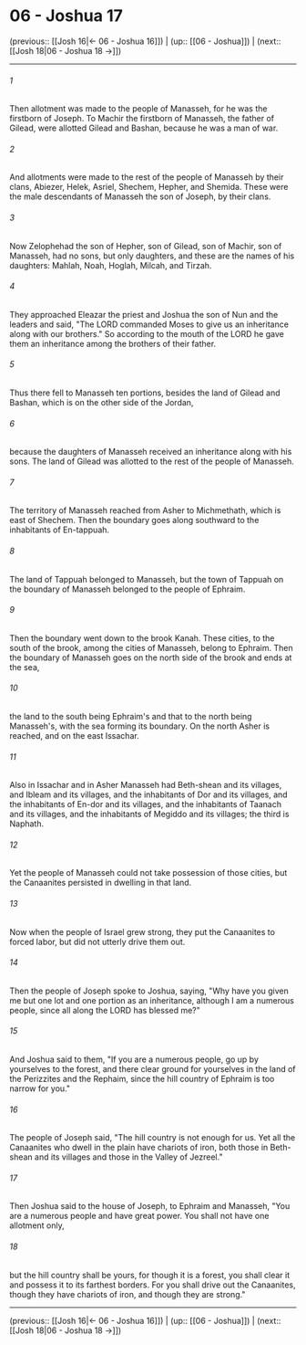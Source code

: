 # 06 - Joshua 17

(previous:: [[Josh 16|← 06 - Joshua 16]]) | (up:: [[06 - Joshua]]) | (next:: [[Josh 18|06 - Joshua 18 →]])

***


###### 1 
Then allotment was made to the people of Manasseh, for he was the firstborn of Joseph. To Machir the firstborn of Manasseh, the father of Gilead, were allotted Gilead and Bashan, because he was a man of war. 

###### 2 
And allotments were made to the rest of the people of Manasseh by their clans, Abiezer, Helek, Asriel, Shechem, Hepher, and Shemida. These were the male descendants of Manasseh the son of Joseph, by their clans. 

###### 3 
Now Zelophehad the son of Hepher, son of Gilead, son of Machir, son of Manasseh, had no sons, but only daughters, and these are the names of his daughters: Mahlah, Noah, Hoglah, Milcah, and Tirzah. 

###### 4 
They approached Eleazar the priest and Joshua the son of Nun and the leaders and said, "The LORD commanded Moses to give us an inheritance along with our brothers." So according to the mouth of the LORD he gave them an inheritance among the brothers of their father. 

###### 5 
Thus there fell to Manasseh ten portions, besides the land of Gilead and Bashan, which is on the other side of the Jordan, 

###### 6 
because the daughters of Manasseh received an inheritance along with his sons. The land of Gilead was allotted to the rest of the people of Manasseh. 

###### 7 
The territory of Manasseh reached from Asher to Michmethath, which is east of Shechem. Then the boundary goes along southward to the inhabitants of En-tappuah. 

###### 8 
The land of Tappuah belonged to Manasseh, but the town of Tappuah on the boundary of Manasseh belonged to the people of Ephraim. 

###### 9 
Then the boundary went down to the brook Kanah. These cities, to the south of the brook, among the cities of Manasseh, belong to Ephraim. Then the boundary of Manasseh goes on the north side of the brook and ends at the sea, 

###### 10 
the land to the south being Ephraim's and that to the north being Manasseh's, with the sea forming its boundary. On the north Asher is reached, and on the east Issachar. 

###### 11 
Also in Issachar and in Asher Manasseh had Beth-shean and its villages, and Ibleam and its villages, and the inhabitants of Dor and its villages, and the inhabitants of En-dor and its villages, and the inhabitants of Taanach and its villages, and the inhabitants of Megiddo and its villages; the third is Naphath. 

###### 12 
Yet the people of Manasseh could not take possession of those cities, but the Canaanites persisted in dwelling in that land. 

###### 13 
Now when the people of Israel grew strong, they put the Canaanites to forced labor, but did not utterly drive them out. 

###### 14 
Then the people of Joseph spoke to Joshua, saying, "Why have you given me but one lot and one portion as an inheritance, although I am a numerous people, since all along the LORD has blessed me?" 

###### 15 
And Joshua said to them, "If you are a numerous people, go up by yourselves to the forest, and there clear ground for yourselves in the land of the Perizzites and the Rephaim, since the hill country of Ephraim is too narrow for you." 

###### 16 
The people of Joseph said, "The hill country is not enough for us. Yet all the Canaanites who dwell in the plain have chariots of iron, both those in Beth-shean and its villages and those in the Valley of Jezreel." 

###### 17 
Then Joshua said to the house of Joseph, to Ephraim and Manasseh, "You are a numerous people and have great power. You shall not have one allotment only, 

###### 18 
but the hill country shall be yours, for though it is a forest, you shall clear it and possess it to its farthest borders. For you shall drive out the Canaanites, though they have chariots of iron, and though they are strong."

***

(previous:: [[Josh 16|← 06 - Joshua 16]]) | (up:: [[06 - Joshua]]) | (next:: [[Josh 18|06 - Joshua 18 →]])
